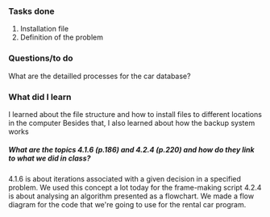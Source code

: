 ### Tasks done
1. Installation file
2. Definition of the problem

### Questions/to do
What are the detailled processes for the car database?

### What did I learn
I learned about the file structure and how to install files to different locations in the computer
Besides that, I also learned about how the backup system works


##### What are the topics 4.1.6 (p.186) and 4.2.4 (p.220) and how do they link to what we did in class?
4.1.6 is about iterations associated with a given decision in a specified problem. We used this concept a lot today for the frame-making script
4.2.4 is about analysing an algorithm presented as a flowchart. We made a flow diagram for the code that we're going to use for the rental car program.
